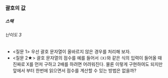 ### 괄호의 값
##### 스택
###### 난이도 3

* <질문 1> 우선 괄호 문자열이 올바르지 않은 경우를 처리해 보자.
* <질문 2★> 괄호 문자열의 점수를 예를 들어서 `(X)`와 같은 식의 입력이 들어올 때 진짜로 X를 먼저 구하고 2배를 하려면 어려워진다. 물론 이렇게 구현하여도 되지만 앞에서 부터 한번에 읽으면서 점수를 계산할 수 있는 방법은 없을까?
